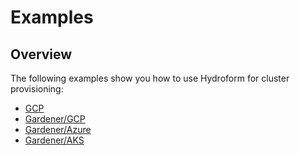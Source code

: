 # Examples 

## Overview

The following examples show you how to use Hydroform for cluster provisioning:

* [GCP](https://github.com/kyma-incubator/hydroform/tree/master/examples/gcp/main.go)
* [Gardener/GCP](https://github.com/kyma-incubator/hydroform/blob/master/examples/gardener/gcp/main.go)
* [Gardener/Azure](https://github.com/kyma-incubator/hydroform/blob/master/examples/gardener/azure/main.go)
* [Gardener/AKS](https://github.com/kyma-incubator/hydroform/blob/master/examples/gardener/aks/main.go)